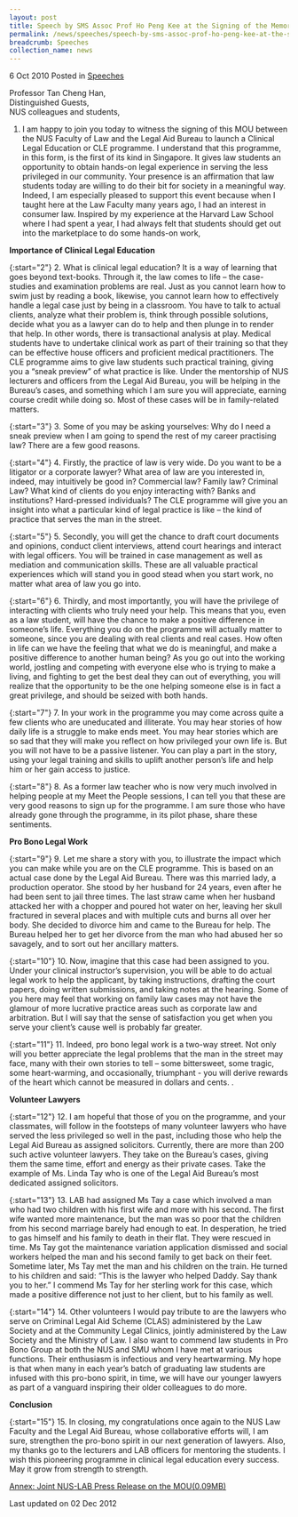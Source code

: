 ```yaml
---
layout: post
title: Speech by SMS Assoc Prof Ho Peng Kee at the Signing of the Memorandum of Understanding for Cooperation in Clinical Legal Education between NUS Faculty of Law and Legal Aid Bureau
permalink: /news/speeches/speech-by-sms-assoc-prof-ho-peng-kee-at-the-signing-of-the-memorandum-of-understanding-for
breadcrumb: Speeches
collection_name: news
---
```


6 Oct 2010 Posted in [Speeches](/news/speeches)

Professor Tan Cheng Han,  
Distinguished Guests,  
NUS colleagues and students,  

1. I am happy to join you today to witness the signing of this MOU between the NUS Faculty of Law and the Legal Aid Bureau to launch a Clinical Legal Education or CLE programme. I understand that this programme, in this form, is the first of its kind in Singapore. It gives law students an opportunity to obtain hands-on legal experience in serving the less privileged in our community. Your presence is an affirmation that law students today are willing to do their bit for society in a meaningful way. Indeed, I am especially pleased to support this event because when I taught here at the Law Faculty many years ago, I had an interest in consumer law.  Inspired by my experience at the Harvard Law School where I had spent a year, I had always felt that students should get out into the marketplace to do some hands-on work,

**Importance of Clinical Legal Education**


{:start="2"}
2. What is clinical legal education? It is a way of learning that goes beyond text-books. Through it, the law comes to life – the case-studies and examination problems are real. Just as you cannot learn how to swim just by reading a book, likewise, you cannot learn how to effectively handle a legal case just by being in a classroom. You have to talk to actual clients, analyze what their problem is, think through possible solutions, decide what you as a lawyer can do to help and then plunge in to render that help. In other words, there is transactional analysis at play. Medical students have to undertake clinical work as part of their training so that they can be effective house officers and proficient medical practitioners. The CLE programme aims to give law students such practical training, giving you a “sneak preview” of what practice is like. Under the mentorship of NUS lecturers and officers from the Legal Aid Bureau, you will be helping in the Bureau’s cases, and something which I am sure you will appreciate, earning course credit while doing so. Most of these cases will be in family-related matters.

{:start="3"}
3. Some of you may be asking yourselves: Why do I need a sneak preview when I am going to spend the rest of my career practising law? There are a few good reasons.

{:start="4"}
4. Firstly, the practice of law is very wide. Do you want to be a litigator or a corporate lawyer? What area of law are you interested in, indeed, may intuitively be good in? Commercial law? Family law? Criminal Law? What kind of clients do you enjoy interacting with? Banks and institutions? Hard-pressed individuals? The CLE programme will give you an insight into what a particular kind of legal practice is like – the kind of practice that serves the man in the street.

{:start="5"}
5. Secondly, you will get the chance to draft court documents and opinions, conduct client interviews, attend court hearings and interact with legal officers. You will be trained in case management as well as mediation and communication skills. These are all valuable practical experiences which will stand you in good stead when you start work, no matter what area of law you go into.

{:start="6"}
6. Thirdly, and most importantly, you will have the privilege of interacting with clients who truly need your help. This means that you, even as a law student, will have the chance to make a positive difference in someone’s life. Everything you do on the programme will actually matter to someone, since you are dealing with real clients and real cases. How often in life can we have the feeling that what we do is meaningful, and make a positive difference to another human being? As you go out into the working world, jostling and competing with everyone else who is trying to make a living, and fighting to get the best deal they can out of everything, you will realize that the opportunity to be the one helping someone else is in fact a great privilege, and should be seized with both hands.

{:start="7"}
7. In your work in the programme you may come across quite a few clients who are uneducated and illiterate. You may hear stories of how daily life is a struggle to make ends meet. You may hear stories which are so sad that they will make you reflect on how privileged your own life is. But you will not have to be a passive listener. You can play a part in the story, using your legal training and skills to uplift another person’s life and help him or her gain access to justice.

{:start="8"}
8. As a former law teacher who is now very much involved in helping people at my Meet the People sessions, I can tell you that these are very good reasons to sign up for the programme. I am sure those who have already gone through the programme, in its pilot phase, share these sentiments.  


**Pro Bono Legal Work**

{:start="9"}
9. Let me share a story with you, to illustrate the impact which you can make while you are on the CLE programme. This is based on an actual case done by the Legal Aid Bureau. There was this married lady, a production operator. She stood by her husband for 24 years, even after he had been sent to jail three times. The last straw came when her husband attacked her with a chopper and poured hot water on her, leaving her skull fractured in several places and with multiple cuts and burns all over her body. She decided to divorce him and came to the Bureau for help. The Bureau helped her to get her divorce from the man who had abused her so savagely, and to sort out her ancillary matters.

{:start="10"}
10. Now, imagine that this case had been assigned to you. Under your clinical instructor’s supervision, you will be able to do actual legal work to help the applicant, by taking instructions, drafting the court papers, doing written submissions, and taking notes at the hearing. Some of you here may feel that working on family law cases may not have the glamour of more lucrative practice areas such as corporate law and arbitration. But I will say that the sense of satisfaction you get when you serve your client’s cause well is probably far greater.

{:start="11"}
11. Indeed, pro bono legal work is a two-way street. Not only will you better appreciate the legal problems that the man in the street may face, many with their own stories to tell – some bittersweet, some tragic, some heart-warming, and occasionally, triumphant - you will derive rewards of the heart which cannot be measured in dollars and cents.  .

**Volunteer Lawyers**

{:start="12"}
12. I am hopeful that those of you on the programme, and your classmates, will follow in the footsteps of many volunteer lawyers who have served the less privileged so well in the past, including those who help the Legal Aid Bureau as assigned solicitors. Currently, there are more than 200 such active volunteer lawyers. They take on the Bureau’s cases, giving them the same time, effort and energy as their private cases. Take the example of Ms. Linda Tay who is one of the Legal Aid Bureau’s most dedicated assigned solicitors.

{:start="13"}
13. LAB had assigned Ms Tay a case which involved a man who had two children with his first wife and more with his second. The first wife wanted more maintenance, but the man was so poor that the children from his second marriage barely had enough to eat. In desperation, he tried to gas himself and his family to death in their flat. They were rescued in time. Ms Tay got the maintenance variation application dismissed and social workers helped the man and his second family to get back on their feet. Sometime later, Ms Tay met the man and his children on the train. He turned to his children and said: “This is the lawyer who helped Daddy. Say thank you to her.” I commend Ms Tay for her sterling work for this case, which made a positive difference not just to her client, but to his family as well.

{:start="14"}
14. Other volunteers I would pay tribute to are the lawyers who serve on Criminal Legal Aid Scheme (CLAS) administered by the Law Society and at the Community Legal Clinics, jointly administered by the Law Society and the Ministry of Law. I also want to commend law students in Pro Bono Group at both the NUS and SMU whom I have met at various functions. Their enthusiasm is infectious and very heartwarming. My hope is that when many in each year’s batch of graduating law students are infused with this pro-bono spirit, in time, we will have our younger lawyers as part of a vanguard inspiring their older colleagues to do more.


**Conclusion**

{:start="15"}
15. In closing, my congratulations once again to the NUS Law Faculty and the Legal Aid Bureau, whose collaborative efforts will, I am sure, strengthen the pro-bono spirit in our next generation of lawyers. Also, my thanks go to the lecturers and LAB officers for mentoring the students. I wish this pioneering programme in clinical legal education every success. May it grow from strength to strength. 


[Annex: Joint NUS-LAB Press Release on the MOU(0.09MB)](/files/news/speeches/2010/10/NUS-LAB-PR.pdf)

<p class="right-side-updated">Last updated on 02 Dec 2012</p>
